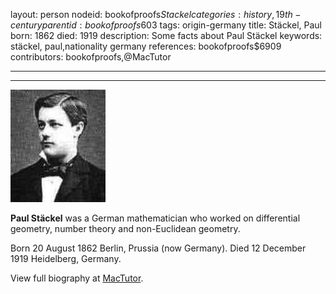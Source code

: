 layout: person
nodeid: bookofproofs$Stackel
categories: history,19th-century
parentid: bookofproofs$603
tags: origin-germany
title: Stäckel, Paul
born: 1862
died: 1919
description: Some facts about Paul Stäckel
keywords: stäckel, paul,nationality germany
references: bookofproofs$6909
contributors: bookofproofs,@MacTutor

---


---

![Stackel.jpg](https://github.com/bookofproofs/bookofproofs.github.io/blob/main/_sources/_assets/images/portraits/Stackel.jpg?raw=true)

**Paul Stäckel**  was a German mathematician who worked on differential geometry, number theory and non-Euclidean geometry.

Born 20 August 1862 Berlin, Prussia (now Germany). Died 12 December 1919 Heidelberg, Germany.


View full biography at [MacTutor](https://mathshistory.st-andrews.ac.uk/Biographies/Stackel/).